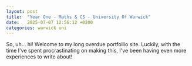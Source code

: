 ```yaml
---
layout: post
title:  "Year One - Maths & CS - University Of Warwick"
date:   2025-07-07 12:56:12 +0200
categories: warwick uni
---
```


So, uh... hi! Welcome to my long overdue portfollio site. Luckily, with the time I've spent procrastinating on making this, I've been having even more experiences to write about!

